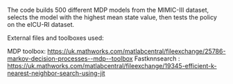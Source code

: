 The code builds 500 different MDP models from the MIMIC-III dataset, selects the model with the highest mean state value, then tests the policy on the eICU-RI dataset.

External files and toolboxes used:

MDP toolbox: https://uk.mathworks.com/matlabcentral/fileexchange/25786-markov-decision-processes--mdp--toolbox
Fastknnsearch : https://uk.mathworks.com/matlabcentral/fileexchange/19345-efficient-k-nearest-neighbor-search-using-jit
